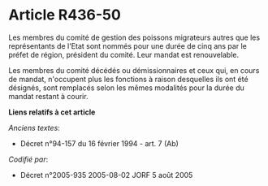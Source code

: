 # Article R436-50

Les membres du comité de gestion des poissons migrateurs autres que les représentants de l'Etat sont nommés pour une durée de
cinq ans par le préfet de région, président du comité. Leur mandat est renouvelable.

Les membres du comité décédés ou démissionnaires et ceux qui, en cours de mandat, n'occupent plus les fonctions à raison
desquelles ils ont été désignés, sont remplacés selon les mêmes modalités pour la durée du mandat restant à courir.

**Liens relatifs à cet article**

_Anciens textes_:

  - Décret n°94-157 du 16 février 1994 - art. 7 (Ab)

_Codifié par_:

  - Décret n°2005-935 2005-08-02 JORF 5 août 2005

